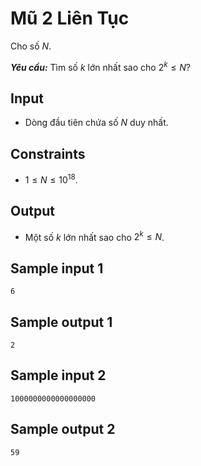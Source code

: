 # Mũ 2 Liên Tục

Cho số $N$.

***Yêu cầu:*** Tìm số $k$ lớn nhất sao cho $2^k \le N?$

## Input

- Dòng đầu tiên chứa số $N$ duy nhất.

## Constraints

- $1 \le N \le 10^{18}$.

## Output

- Một số $k$ lớn nhất sao cho $2^k \le N$.

## Sample input 1

```
6
```

## Sample output 1

```
2
```


## Sample input 2

```
1000000000000000000
```

## Sample output 2

```
59
```

